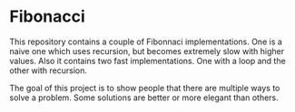 # Fibonacci
This repository contains a couple of Fibonnaci implementations. One is a naive one which uses recursion, but becomes extremely slow with higher values. Also it contains two fast implementations. One with a loop and the other with recursion.

The goal of this project is to show people that there are multiple ways to solve a problem. Some solutions are better or more elegant than others.
